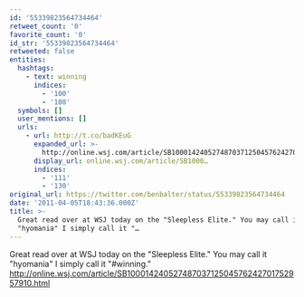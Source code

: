 ```yaml
---
id: '55339823564734464'
retweet_count: '0'
favorite_count: '0'
id_str: '55339823564734464'
retweeted: false
entities:
  hashtags:
    - text: winning
      indices:
        - '100'
        - '108'
  symbols: []
  user_mentions: []
  urls:
    - url: http://t.co/badKEuG
      expanded_url: >-
        http://online.wsj.com/article/SB10001424052748703712504576242701752957910.html
      display_url: online.wsj.com/article/SB1000…
      indices:
        - '111'
        - '130'
original_url: https://twitter.com/benbalter/status/55339823564734464
date: '2011-04-05T18:43:36.000Z'
title: >-
  Great read over at WSJ today on the "Sleepless Elite." You may call it
  "hyomania" I simply call it "…
---
```


Great read over at WSJ today on the "Sleepless Elite." You may call it "hyomania" I simply call it "#winning." http://online.wsj.com/article/SB10001424052748703712504576242701752957910.html